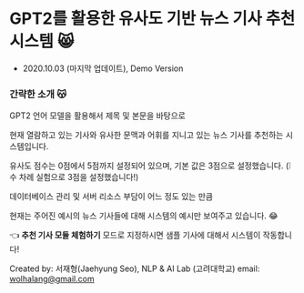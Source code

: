 # GPT2를 활용한 유사도 기반 뉴스 기사 추천 시스템 &#128568;

- 2020.10.03 (마지막 업데이트), Demo Version

### 간략한 소개	&#128573;

GPT2 언어 모델을 활용해서 제목 및 본문을 바탕으로 

현재 열람하고 있는 기사와 유사한 문맥과 어휘를 지니고 있는 뉴스 기사를 추천하는 시스템입니다.

유사도 점수는 0점에서 5점까지 설정되어 있으며, 기본 값은 3점으로 설정했습니다. (&#10069; 수 차례 실험으로 3점을 설정했습니다!)

데이터베이스 관리 및 서버 리소스 부담이 어느 정도 있는 만큼

현재는 주어진 예시의 뉴스 기사들에 대해 시스템의 예시만 보여주고 있습니다. &#128514;

👈 **추천 기사 모듈 체험하기** 모드로 지정하시면 샘플 기사에 대해서 시스템이 작동합니다!

Created by: 서재형(Jaehyung Seo), NLP & AI Lab (고려대학교)
email: wolhalang@gmail.com


